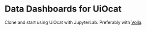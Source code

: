 # Data Dashboards for UiOcat

Clone and start using UiOcat with JupyterLab. Preferably with
[Voila](https://voila.readthedocs.io/en/stable/using.html).